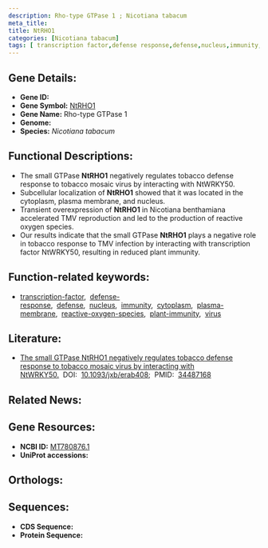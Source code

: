 ```yaml
---
description: Rho-type GTPase 1 ; Nicotiana tabacum
meta_title:
title: NtRHO1
categories: [Nicotiana tabacum]
tags: [ transcription factor,defense response,defense,nucleus,immunity,cytoplasm,plasma membrane,reactive oxygen species,plant immunity,virus ]
---
```


## Gene Details:
- **Gene ID:** []()
- **Gene Symbol:** <u>NtRHO1</u>
- **Gene Name:** Rho-type GTPase 1
- **Genome:** []()
- **Species:** *Nicotiana tabacum*

## Functional Descriptions:
   - The small GTPase **NtRHO1** negatively regulates tobacco defense response to tobacco mosaic virus by interacting with NtWRKY50.
   - Subcellular localization of **NtRHO1** showed that it was located in the cytoplasm, plasma membrane, and nucleus.
   - Transient overexpression of **NtRHO1** in Nicotiana benthamiana accelerated TMV reproduction and led to the production of reactive oxygen species.
   - Our results indicate that the small GTPase **NtRHO1** plays a negative role in tobacco response to TMV infection by interacting with transcription factor NtWRKY50, resulting in reduced plant immunity.

## Function-related keywords:
   - [transcription-factor](/tags/transcription-factor/),&nbsp;&nbsp;[defense-response](/tags/defense-response/),&nbsp;&nbsp;[defense](/tags/defense/),&nbsp;&nbsp;[nucleus](/tags/nucleus/),&nbsp;&nbsp;[immunity](/tags/immunity/),&nbsp;&nbsp;[cytoplasm](/tags/cytoplasm/),&nbsp;&nbsp;[plasma-membrane](/tags/plasma-membrane/),&nbsp;&nbsp;[reactive-oxygen-species](/tags/reactive-oxygen-species/),&nbsp;&nbsp;[plant-immunity](/tags/plant-immunity/),&nbsp;&nbsp;[virus](/tags/virus/)

## Literature:
   - [The small GTPase NtRHO1 negatively regulates tobacco defense response to tobacco mosaic virus by interacting with NtWRKY50.](https://doi.org/10.1093/jxb/erab408)&nbsp;&nbsp;DOI:&nbsp;&nbsp;[10.1093/jxb/erab408](https://doi.org/10.1093/jxb/erab408);&nbsp;&nbsp;PMID:&nbsp;&nbsp;[34487168](https://pubmed.ncbi.nlm.nih.gov/34487168/)

## Related News:

## Gene Resources:
- **NCBI ID:**  [MT780876.1](https://www.ncbi.nlm.nih.gov/gene/?term=MT780876.1)
- **UniProt accessions:**  [](https://www.uniprot.org/uniprotkb//entry)

## Orthologs:

## Sequences:
- **CDS Sequence:**
- **Protein Sequence:**
